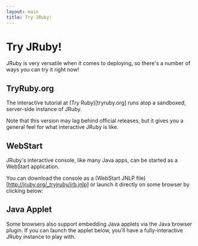 ```yaml
---
layout: main
title: Try JRuby!
---
```

# Try JRuby!

JRuby is very versatile when it comes to deploying, so there's a number of ways you can try it right now!

## TryRuby.org

The interactive tutorial at (Try Ruby)[tryruby.org] runs atop a sandboxed, server-side instance of JRuby.

Note that this version may lag behind official releases, but it gives you a general feel for what interactive JRuby is like.

## WebStart

JRuby's interactive console, like many Java apps, can be started as a WebStart application.

You can download the console as a (WebStart JNLP file)[http://jruby.org/_tryjruby/irb.jnlp] or launch it directly on some browser by clicking below:

<script src="http://www.java.com/js/deployJava.js"></script>
<script>
    // using JavaScript to get location of JNLP file relative to HTML page
    var dir = location.href.substring(0, location.href.lastIndexOf('/')+1);
    var url = dir + "_tryjruby/irb.jnlp";
    deployJava.createWebStartLaunchButton(url, '1.6.0');
</script>

## Java Applet

Some browsers also support embedding Java applets via the Java browser plugin. If you can launch the applet below, you'll have a fully-interactive JRuby instance to play with.

<script language="JavaScript"><!--
function startApplet() {
    appletsource='<applet code="org.jruby.JRubyApplet.class" archive="https://s3.amazonaws.com/jruby.org/downloads/9.0.1.0/jruby-complete-9.0.1.0.jar" width="700" height="500">\n';
    appletsource+='<param name="jruby.console" value="true" />\n';
    appletsource+='<param name="jruby.banner" value="Welcome to JRuby on the Web!" />\n';
    appletsource+='<param name="jruby.eval" value="ARGV << \'-f\' << \'--readline\' << \'--prompt\' << \'simple\'; require \'irb\' ; require \'irb/completion\' ; Thread.new { IRB.start }" />\n';
    appletsource+='</applet>\n';
    document.getElementById('appletplace').innerHTML=appletsource;
}
//--></script> 

